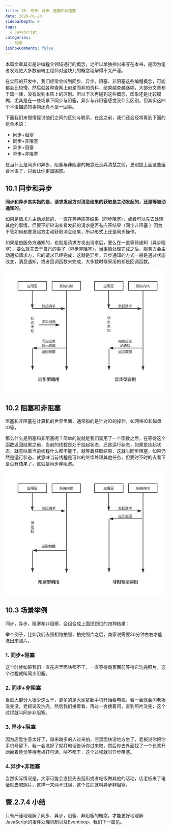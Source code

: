 ```yaml
---
title: 10. 同步、异步、阻塞和非阻塞
date: 2020-01-20
sidebarDepth: 0
tags:
  - JavaScript
categories:
  - 前端
isShowComments: false
---
```


本篇文章其实是讲编程全领域通行的概念，之所以单独拎出来写在本书，是因为笔者发现绝大多数前端工程师对这块儿的概念理解得不太严谨。

在实际的开发中，我们经常会听到同步、异步，阻塞、非阻塞这些编程概念，可能都会比较懵，然后就各种查网上似是而非的资料，结果越查越迷糊，大部分文章都千篇一律，没有说到本质上的区别。所以下次再碰到这些概念，印象还是比较模糊，尤其是在一些场景下同步与阻塞，异步与非阻塞感觉没什么区别，但其实这四个术语描述的事物还真不是一回事。

下面我们来慢慢探讨他们之间的区别与联系，在这之前，我们还会经常看到下面的组合术语：

* 同步+阻塞
* 同步+非阻塞
* 异步+阻塞
* 异步+非阻塞

在当什么是同步和异步，阻塞与非阻塞的概念还没弄清楚之前，更别提上面这些组合术语了，只会让你更加困惑。

## 10.1 同步和异步

**同步和异步其实指的是，请求发起方对消息结果的获取是主动发起的，还是等被动通知的。**

如果是请求方主动发起的，一直在等待应答结果（同步阻塞），或者可以先去处理其他的事情，但要不断轮询查看发起的请求是否有应答结果（同步非阻塞 ）因为不管如何都要发起方主动获取消息结果，所以形式上还是同步操作。

如果是由服务方通知的，也就是请求方发出请求后，要么在一直等待通知（异步阻塞），要么就先去干自己的事了（异步非阻塞），当事情处理完成之后，服务方会主动通知请求方，它的请求已经完成，这就是异步。异步通知的方式一般是通过状态改变，消息通知，或者回调函数来完成，大多数时候采用的都是回调函数。

![](../assets/tongbuyibu.png)

## 10.2 阻塞和非阻塞

阻塞和非阻塞在计算机的世界里面，通常指的是针对IO的操作，如网络IO和磁盘IO等。

那么什么是阻塞和非阻塞呢？简单的说就是我们调用了一个函数之后，在等待这个函数返回结果之前，当前的线程是处于挂起状态，还是运行状态，如果是挂起状态，就意味着当前线程什么都不能干，就等着获取结果，这就叫同步阻塞，如果仍然是运行状态，就意味当前线程是可以的继续处理其他任务，但要时不时的去看下是否有结果了，这就是同步非阻塞。

![](../assets/zusefeizuse.png)

## 10.3 场景举例

同步，异步，阻塞和非阻塞，会组合成上面提到过的四种结果：

举个例子，比如我们去照相馆拍照，拍完照片之后，商家说需要30分钟左右才能洗出来照片。

### 1. 同步+阻塞

这个时候如果我们一直在店里面啥都不干，一直等待商家面前等待它洗完照片，这个过程就叫同步阻塞。

### 2. 同步+非阻塞

当然大部分人很少这么干，更多的是大家拿起手机开始看电视，看一会就会问老板洗完没，老板说没洗完，然后我们接着看，再过一会接着问，直到照片洗完，这个过程就叫同步非阻塞。

### 3. 异步+阻塞

因为店里生意太好了，越来越多的人过来拍，店里面快没地方坐了，老板说你把你手机号留下，我一会洗好了就打电话告诉你过来取，然后你去外面找了一个长凳开始躺着睡觉等待老板打电话，啥不都干，这个过程就叫异步阻塞。

### 4.异步+非阻塞

当然实际情况是，大家可能会直接先去逛街或者吃饭做其他的活动，店老板来了电话就去取照片，这样一来两不耽误，这个过程就叫异步非阻塞。

## 壹.2.7.4 小结

只有严谨地理解了同步、异步，阻塞、非阻塞的概念，才能更好地理解JavaScript的事件处理机制以及Eventloop，我们下一篇见。

